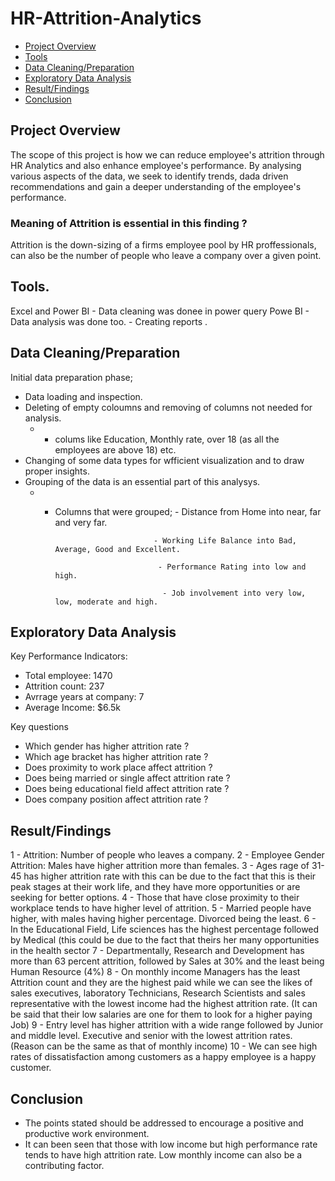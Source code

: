 # HR-Attrition-Analytics

- [Project Overview](#project-overview)
- [Tools](#tools)
- [ Data Cleaning/Preparation](#data-cleaning/preparation)
- [Exploratory Data Analysis](#exploratory-data-analysis)
- [Result/Findings](#result/findings)
- [Conclusion](#conclusion)

## Project Overview

The scope of this project is how we can reduce employee's attrition through HR Analytics and also enhance employee's performance.
By analysing various aspects of the data, we seek to identify trends, dada driven recommendations and gain a deeper understanding of the employee's performance.

### Meaning of Attrition is essential in this finding ?
Attrition is the down-sizing of a firms employee pool by HR proffessionals, can also be the number of people who leave a company over a given point.

## Tools.
Excel and Power BI    - Data cleaning was donee in power query
Powe BI                - Data analysis was done too.
                        - Creating reports .

## Data Cleaning/Preparation

Initial data preparation phase;
- Data loading and inspection.
- Deleting of empty coloumns and removing of columns not needed for analysis.
   - - colums like Education, Monthly rate, over 18 (as all the employees are above 18) etc.
- Changing of some data types for wfficient visualization and to draw proper insights.
- Grouping of the data is an essential part of this analysys.
    - - Columns that were grouped; - Distance from Home into near, far and very far.

                                  - Working Life Balance into Bad, Average, Good and Excellent.

                                   - Performance Rating into low and high.

                                    - Job involvement into very low, low, moderate and high.

## Exploratory Data Analysis

Key Performance Indicators:
- Total employee: 1470
- Attrition count: 237
- Avrrage years at company: 7
- Average Income: $6.5k

Key questions
- Which gender has higher attrition rate ?
- Which age bracket has higher attrition rate ?
- Does proximity to work place affect attrition ?
- Does being married or single affect attrition rate ?
- Does being educational field  affect attrition rate ?
- Does company position affect attrition rate ?

## Result/Findings

1 - Attrition: Number of people who leaves a company.
2 - Employee Gender Attrition: Males have higher attrition more than females.
3 - Ages rage of 31-45 has higher attrition rate with this can be due to the fact that this is their peak stages at their work life, and they have more opportunities or are seeking for better options.
4 - Those that have close proximity to their workplace tends to have higher level of attrition.
5 - Married people have higher, with males having higher percentage. Divorced being the least.
6 - In the Educational Field, Life sciences has the highest percentage followed by Medical (this could be due to the fact that theirs her many opportunities in the health sector 
7 - Departmentally, Research and Development has more than 63 percent attrition, followed by Sales at 30% and the least being Human Resource (4%)
8 - On monthly income Managers has the least Attrition count and they are the highest paid while we can see the likes of sales executives, laboratory Technicians, Research Scientists and sales representative with the lowest income had the highest attrition rate.
(It can be said that their low salaries are one for them to look for a higher paying Job)
9 - Entry level has higher attrition with a wide range followed by Junior and middle level. Executive and senior with the lowest attrition rates. (Reason can be the same as that of monthly income)
10 - We can see high rates of dissatisfaction among customers as a happy employee is a happy customer.

## Conclusion

- The points stated should be addressed to encourage a positive and productive work environment.
- It can been seen that those with low income but high performance rate tends to have high attrition rate. Low monthly income can also be a contributing factor.
